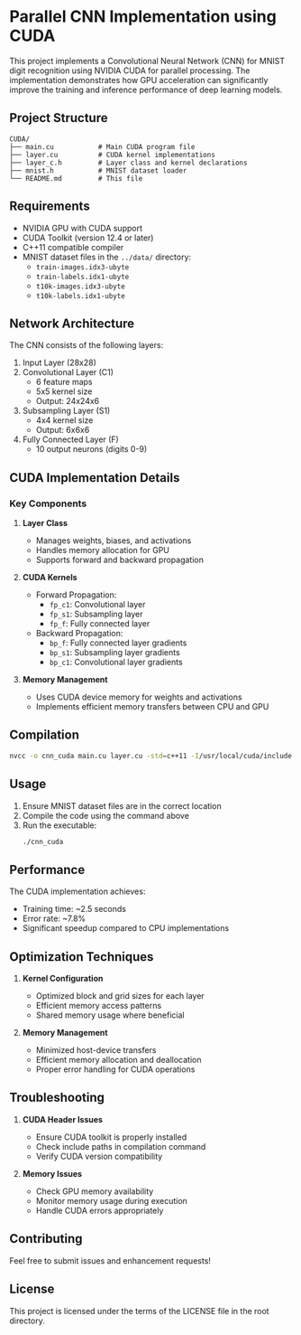 # Parallel CNN Implementation using CUDA

This project implements a Convolutional Neural Network (CNN) for MNIST digit recognition using NVIDIA CUDA for parallel processing. The implementation demonstrates how GPU acceleration can significantly improve the training and inference performance of deep learning models.

## Project Structure

```
CUDA/
├── main.cu           # Main CUDA program file
├── layer.cu          # CUDA kernel implementations
├── layer_c.h         # Layer class and kernel declarations
├── mnist.h           # MNIST dataset loader
└── README.md         # This file
```

## Requirements

- NVIDIA GPU with CUDA support
- CUDA Toolkit (version 12.4 or later)
- C++11 compatible compiler
- MNIST dataset files in the `../data/` directory:
  - `train-images.idx3-ubyte`
  - `train-labels.idx1-ubyte`
  - `t10k-images.idx3-ubyte`
  - `t10k-labels.idx1-ubyte`

## Network Architecture

The CNN consists of the following layers:
1. Input Layer (28x28)
2. Convolutional Layer (C1)
   - 6 feature maps
   - 5x5 kernel size
   - Output: 24x24x6
3. Subsampling Layer (S1)
   - 4x4 kernel size
   - Output: 6x6x6
4. Fully Connected Layer (F)
   - 10 output neurons (digits 0-9)

## CUDA Implementation Details

### Key Components

1. **Layer Class**
   - Manages weights, biases, and activations
   - Handles memory allocation for GPU
   - Supports forward and backward propagation

2. **CUDA Kernels**
   - Forward Propagation:
     - `fp_c1`: Convolutional layer
     - `fp_s1`: Subsampling layer
     - `fp_f`: Fully connected layer
   - Backward Propagation:
     - `bp_f`: Fully connected layer gradients
     - `bp_s1`: Subsampling layer gradients
     - `bp_c1`: Convolutional layer gradients

3. **Memory Management**
   - Uses CUDA device memory for weights and activations
   - Implements efficient memory transfers between CPU and GPU

## Compilation

```bash
nvcc -o cnn_cuda main.cu layer.cu -std=c++11 -I/usr/local/cuda/include -L/usr/local/cuda/lib64 -lcudart -lcublas -lcuda
```

## Usage

1. Ensure MNIST dataset files are in the correct location
2. Compile the code using the command above
3. Run the executable:
   ```bash
   ./cnn_cuda
   ```

## Performance

The CUDA implementation achieves:
- Training time: ~2.5 seconds
- Error rate: ~7.8%
- Significant speedup compared to CPU implementations

## Optimization Techniques

1. **Kernel Configuration**
   - Optimized block and grid sizes for each layer
   - Efficient memory access patterns
   - Shared memory usage where beneficial

2. **Memory Management**
   - Minimized host-device transfers
   - Efficient memory allocation and deallocation
   - Proper error handling for CUDA operations

## Troubleshooting

1. **CUDA Header Issues**
   - Ensure CUDA toolkit is properly installed
   - Check include paths in compilation command
   - Verify CUDA version compatibility

2. **Memory Issues**
   - Check GPU memory availability
   - Monitor memory usage during execution
   - Handle CUDA errors appropriately

## Contributing

Feel free to submit issues and enhancement requests!

## License

This project is licensed under the terms of the LICENSE file in the root directory. 